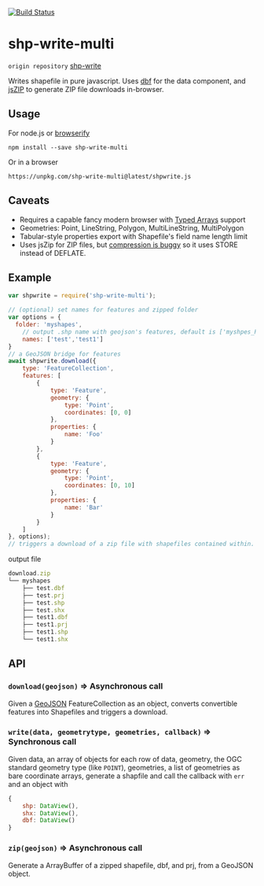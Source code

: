 [![Build Status](https://secure.travis-ci.org/mapbox/shp-write.svg?branch=master)](http://travis-ci.org/mapbox/shp-write)

# shp-write-multi

``origin repository`` [shp-write](https://github.com/mapbox/shp-write)

Writes shapefile in pure javascript. Uses [dbf](https://github.com/tmcw/dbf)
for the data component, and [jsZIP](http://stuk.github.io/jszip/) to generate
ZIP file downloads in-browser.

## Usage

For node.js or [browserify](https://github.com/substack/node-browserify)

    npm install --save shp-write-multi
Or in a browser

    https://unpkg.com/shp-write-multi@latest/shpwrite.js

## Caveats

* Requires a capable fancy modern browser with [Typed Arrays](http://caniuse.com/#feat=typedarrays)
  support
* Geometries: Point, LineString, Polygon, MultiLineString, MultiPolygon
* Tabular-style properties export with Shapefile's field name length limit
* Uses jsZip for ZIP files, but [compression is buggy](https://github.com/Stuk/jszip/issues/53) so it uses STORE instead of DEFLATE.

## Example

```js
var shpwrite = require('shp-write-multi');

// (optional) set names for features and zipped folder
var options = {
  folder: 'myshapes',
    // output .shp name with geojson's features, default is ['myshpes_POINT_1', 'myshpes_POINT_2']
    names: ['test','test1']
}
// a GeoJSON bridge for features
await shpwrite.download({
    type: 'FeatureCollection',
    features: [
        {
            type: 'Feature',
            geometry: {
                type: 'Point',
                coordinates: [0, 0]
            },
            properties: {
                name: 'Foo'
            }
        },
        {
            type: 'Feature',
            geometry: {
                type: 'Point',
                coordinates: [0, 10]
            },
            properties: {
                name: 'Bar'
            }
        }
    ]
}, options);
// triggers a download of a zip file with shapefiles contained within.
```

output file

```js
download.zip
└── myshapes
    ├── test.dbf
    ├── test.prj
    ├── test.shp
    ├── test.shx
    ├── test1.dbf
    ├── test1.prj
    ├── test1.shp
    └── test1.shx
```

## API

### `download(geojson)` ⇒ Asynchronous call

Given a [GeoJSON](http://geojson.org/) FeatureCollection as an object,
converts convertible features into Shapefiles and triggers a download.

### `write(data, geometrytype, geometries, callback)` ⇒ Synchronous call

Given data, an array of objects for each row of data, geometry, the OGC standard
geometry type (like `POINT`), geometries, a list of geometries as bare coordinate
arrays, generate a shapfile and call the callback with `err` and an object with

```js
{
    shp: DataView(),
    shx: DataView(),
    dbf: DataView()
}
```

### `zip(geojson)` ⇒ Asynchronous call

Generate a ArrayBuffer of a zipped shapefile, dbf, and prj, from a GeoJSON
object.
